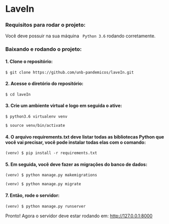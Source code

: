 # LaveIn

### Requisitos para rodar o projeto:

Você deve possuir na sua máquina <code> Python 3.6</code> rodando corretamente.

### Baixando e rodando o projeto:

#### 1. Clone o repositório:

```
$ git clone https://github.com/unb-pandemicos/laveIn.git
```

#### 2. Acesse o diretório do repositório:

```
$ cd laveIn
```

#### 3. Crie um ambiente virtual e logo em seguida o ative:

```
$ python3.6 virtualenv venv
```

```
$ source venv/bin/activate
```

#### 4. O arquivo requirements.txt deve listar todas as bibliotecas Python que você vai precisar, você pode instalar todas elas com o comando:

```
(venv) $ pip install -r requirements.txt
```

#### 5. Em seguida, você deve fazer as migrações do banco de dados:

```
(venv) $ python manage.py makemigrations
```
```
(venv) $ python manage.py migrate
```


#### 7. Então, rode o servidor:

```
(venv) $ python manage.py runserver
```


Pronto! Agora o servidor deve estar rodando em: http://127.0.0.1:8000

